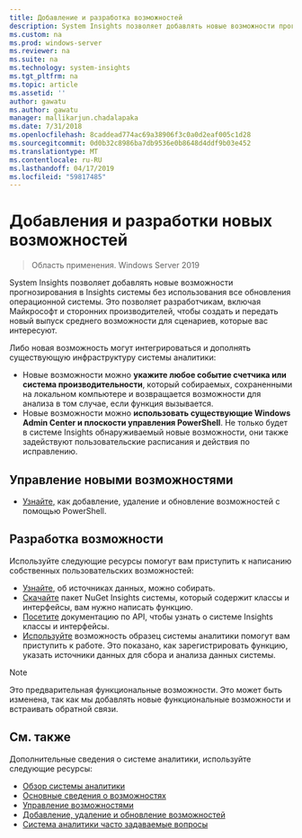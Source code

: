 ```yaml
---
title: Добавление и разработка возможностей
description: System Insights позволяет добавлять новые возможности прогнозирования в Insights системы без использования все обновления операционной системы. Это позволяет разработчикам, включая Майкрософт и сторонних производителей, чтобы создать и передать новый выпуск среднего возможности для сценариев, которые вас интересуют. Новые возможности можно указать пользовательские данные для сбора и анализа, и они также интегрируются с существующей плоскости управления Insights системы.
ms.custom: na
ms.prod: windows-server
ms.reviewer: na
ms.suite: na
ms.technology: system-insights
ms.tgt_pltfrm: na
ms.topic: article
ms.assetid: ''
author: gawatu
ms.author: gawatu
manager: mallikarjun.chadalapaka
ms.date: 7/31/2018
ms.openlocfilehash: 8caddead774ac69a38906f3c0a0d2eaf005c1d28
ms.sourcegitcommit: 0d0b32c8986ba7db9536e0b8648d4ddf9b03e452
ms.translationtype: MT
ms.contentlocale: ru-RU
ms.lasthandoff: 04/17/2019
ms.locfileid: "59817485"
---
```

# <a name="adding-and-developing-new-capabilities"></a>Добавления и разработки новых возможностей

>Область применения. Windows Server 2019

System Insights позволяет добавлять новые возможности прогнозирования в Insights системы без использования все обновления операционной системы. Это позволяет разработчикам, включая Майкрософт и сторонних производителей, чтобы создать и передать новый выпуск среднего возможности для сценариев, которые вас интересуют. 

Либо новая возможность могут интегрироваться и дополнять существующую инфраструктуру системы аналитики:

- Новые возможности можно **укажите любое событие счетчика или система производительности**, который собираемых, сохраненными на локальном компьютере и возвращается возможности для анализа в том случае, если функция вызывается.  
- Новые возможности можно **использовать существующие Windows Admin Center и плоскости управления PowerShell**. Не только будет в системе Insights обнаруживаемый новые возможности, они также задействуют пользовательские расписания и действия по исправлению. 

## <a name="manage-new-capabilities"></a>Управление новыми возможностями
- [Узнайте,](add-remove-update-capabilities.md) как добавление, удаление и обновление возможностей с помощью PowerShell. 

## <a name="develop-a-capability"></a>Разработка возможности
Используйте следующие ресурсы помогут вам приступить к написанию собственных пользовательских возможностей:
- [Узнайте,](data-sources.md) об источниках данных, можно собирать.
- [Скачайте](https://www.nuget.org/packages/Microsoft.WindowsServer.SystemInsights/) пакет NuGet Insights системы, который содержит классы и интерфейсы, вам нужно написать функцию.
- [Посетите](https://aka.ms/systeminsights-api) документацию по API, чтобы узнать о системе Insights классы и интерфейсы. 
- [Используйте](https://aka.ms/systeminsights-samplecapability) возможность образец системы аналитики помогут вам приступить к работе. Это показано, как зарегистрировать функцию, указать источники данных для сбора и анализа данных системы.

>[!NOTE]
>Это предварительная функциональные возможности. Это может быть изменена, так как мы добавлять новые функциональные возможности и встраивать обратной связи.

## <a name="see-also"></a>См. также
Дополнительные сведения о системе аналитики, используйте следующие ресурсы:

- [Обзор системы аналитики](overview.md)
- [Основные сведения о возможностях](understanding-capabilities.md)
- [Управление возможностями](managing-capabilities.md)
- [Добавление, удаление и обновление возможностей](add-remove-update-capabilities.md)
- [Система аналитики часто задаваемые вопросы](faq.md)